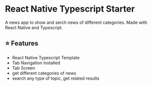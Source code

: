 # React Native Typescript Starter

A news app to show and serch news of different categories.
Made with React Native and Typescript.

## ⭐ Features

- React Native Typescript Template
- Tab Navigation installed
- Tab Screen
- get different categories of news
- search any type of topic, get related results
